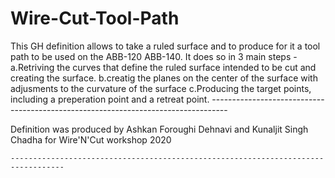 # Wire-Cut-Tool-Path

This GH definition allows to take a ruled surface and to produce for it a tool path to be used on the ABB-120 ABB-140.
It does so in 3 main steps -
	a.Retriving the curves that define the ruled surface intended to be cut and creating the surface.
	b.creatig the planes on the center of the surface with adjusments to the curvature of the surface
	c.Producing the target points, including a preperation point and a retreat point.
	----------------------------------------------------------------------------------
	
	
Definition was produced by Ashkan Foroughi Dehnavi and Kunaljit Singh Chadha for Wire'N'Cut workshop 2020
	
	
	----------------------------------------------------------------------------------



